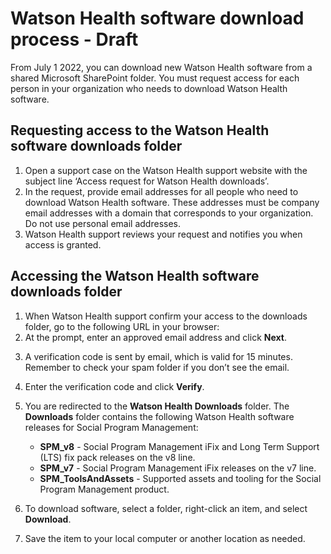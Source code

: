 # Watson Health software download process - Draft

From July 1 2022, you can download new Watson Health software from a shared Microsoft SharePoint folder. You must request access for each person in your organization who needs to download Watson Health software.

## Requesting access to the Watson Health software downloads folder

1.	Open a support case on the Watson Health support website with the subject line ‘Access request for Watson Health downloads’.
2.	In the request, provide email addresses for all people who need to download Watson Health software. These addresses must be company email addresses with a domain that corresponds to your organization. Do not use personal email addresses.
3.	Watson Health support reviews your request and notifies you when access is granted.

## Accessing the Watson Health software downloads folder

1.	When Watson Health support confirm your access to the downloads folder, go to the following URL in your browser: <!--[https://merative.SharePoint.com/:f:/s/MerativeDownloads/EjhkeC-ivKVGp2fxhpwDS6EByn5vmJD9s4U2MNdYzC5LWg](https://merative.SharePoint.com/:f:/s/MerativeDownloads/EjhkeC-ivKVGp2fxhpwDS6EByn5vmJD9s4U2MNdYzC5LWg)-->
2.	At the prompt, enter an approved email address and click **Next**. 

   <!-- ![This image shows the Sharepoint login page](../images/enter-email.png?raw=true "Verify your identity page")-->

3.	A verification code is sent by email, which is valid for 15 minutes. Remember to check your spam folder if you don’t see the email.

    <!--![This image shows the Watson Health verification email](../images/verification-email.png?raw=true "Verification email")-->

4.	Enter the verification code and click **Verify**. 

    <!--![This image shows the Sharepoint login page](../images/enter-verif-code.png?raw=true "Verification code page")-->

5.	You are redirected to the **Watson Health Downloads** folder. The **Downloads** folder contains the following Watson Health software releases for Social Program Management:
    * **SPM_v8** - Social Program Management iFix and Long Term Support (LTS) fix pack releases on the v8 line.
    * **SPM_v7** - Social Program Management iFix releases on the v7 line.
    * **SPM_ToolsAndAssets** - Supported assets and tooling for the Social Program Management product.
6.	To download software, select a folder, right-click an item, and select **Download**.

   <!-- ![This image shows the Sharepoint download file menu](../images/sharepoint-download.png?raw=true "Verify your identity page")-->

7.	Save the item to your local computer or another location as needed.

